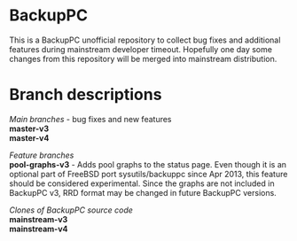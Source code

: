 BackupPC
========

This is a BackupPC unofficial repository to collect bug fixes and additional features during mainstream developer timeout. Hopefully one day some changes from this repository will be merged into mainstream distribution.

Branch descriptions
========

_Main branches_ - bug fixes and new features    
**master-v3**    
**master-v4**

_Feature branches_    
**pool-graphs-v3** - Adds pool graphs to the status page. Even though it is an optional part of FreeBSD port sysutils/backuppc since Apr 2013, this feature should be considered experimental. Since the graphs are not included in BackupPC v3, RRD format may be changed in future BackupPC versions.

_Clones of BackupPC source code_    
**mainstream-v3**    
**mainstream-v4**
